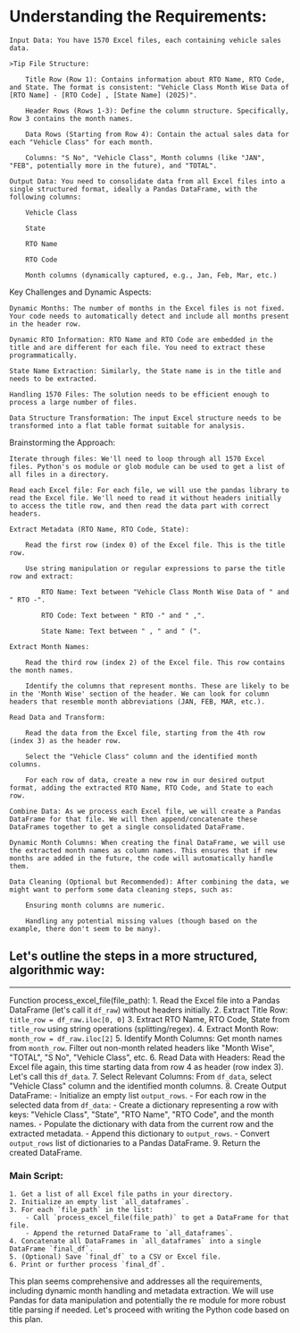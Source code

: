 # Understanding the Requirements:

    Input Data: You have 1570 Excel files, each containing vehicle sales data.

    >Tip File Structure:

        Title Row (Row 1): Contains information about RTO Name, RTO Code, and State. The format is consistent: "Vehicle Class Month Wise Data of [RTO Name] - [RTO Code] , [State Name] (2025)".

        Header Rows (Rows 1-3): Define the column structure. Specifically, Row 3 contains the month names.

        Data Rows (Starting from Row 4): Contain the actual sales data for each "Vehicle Class" for each month.

        Columns: "S No", "Vehicle Class", Month columns (like "JAN", "FEB", potentially more in the future), and "TOTAL".

    Output Data: You need to consolidate data from all Excel files into a single structured format, ideally a Pandas DataFrame, with the following columns:

        Vehicle Class

        State

        RTO Name

        RTO Code

        Month columns (dynamically captured, e.g., Jan, Feb, Mar, etc.)

Key Challenges and Dynamic Aspects:

    Dynamic Months: The number of months in the Excel files is not fixed. Your code needs to automatically detect and include all months present in the header row.

    Dynamic RTO Information: RTO Name and RTO Code are embedded in the title and are different for each file. You need to extract these programmatically.

    State Name Extraction: Similarly, the State name is in the title and needs to be extracted.

    Handling 1570 Files: The solution needs to be efficient enough to process a large number of files.

    Data Structure Transformation: The input Excel structure needs to be transformed into a flat table format suitable for analysis.

Brainstorming the Approach:

    Iterate through files: We'll need to loop through all 1570 Excel files. Python's os module or glob module can be used to get a list of all files in a directory.

    Read each Excel file: For each file, we will use the pandas library to read the Excel file. We'll need to read it without headers initially to access the title row, and then read the data part with correct headers.

    Extract Metadata (RTO Name, RTO Code, State):

        Read the first row (index 0) of the Excel file. This is the title row.

        Use string manipulation or regular expressions to parse the title row and extract:

            RTO Name: Text between "Vehicle Class Month Wise Data of " and " RTO -".

            RTO Code: Text between " RTO -" and " ,".

            State Name: Text between " , " and " (".

    Extract Month Names:

        Read the third row (index 2) of the Excel file. This row contains the month names.

        Identify the columns that represent months. These are likely to be in the 'Month Wise' section of the header. We can look for column headers that resemble month abbreviations (JAN, FEB, MAR, etc.).

    Read Data and Transform:

        Read the data from the Excel file, starting from the 4th row (index 3) as the header row.

        Select the "Vehicle Class" column and the identified month columns.

        For each row of data, create a new row in our desired output format, adding the extracted RTO Name, RTO Code, and State to each row.

    Combine Data: As we process each Excel file, we will create a Pandas DataFrame for that file. We will then append/concatenate these DataFrames together to get a single consolidated DataFrame.

    Dynamic Month Columns: When creating the final DataFrame, we will use the extracted month names as column names. This ensures that if new months are added in the future, the code will automatically handle them.

    Data Cleaning (Optional but Recommended): After combining the data, we might want to perform some data cleaning steps, such as:

        Ensuring month columns are numeric.

        Handling any potential missing values (though based on the example, there don't seem to be many).

## Let's outline the steps in a more structured, algorithmic way:
---
      
Function process_excel_file(file_path):
    1. Read the Excel file into a Pandas DataFrame (let's call it `df_raw`) without headers initially.
    2. Extract Title Row: `title_row = df_raw.iloc[0, 0]`
    3. Extract RTO Name, RTO Code, State from `title_row` using string operations (splitting/regex).
    4. Extract Month Row: `month_row = df_raw.iloc[2]`
    5. Identify Month Columns: Get month names from `month_row`. Filter out non-month related headers like "Month Wise", "TOTAL", "S No", "Vehicle Class", etc.
    6. Read Data with Headers: Read the Excel file again, this time starting data from row 4 as header (row index 3). Let's call this `df_data`.
    7. Select Relevant Columns: From `df_data`, select "Vehicle Class" column and the identified month columns.
    8. Create Output DataFrame:
        - Initialize an empty list `output_rows`.
        - For each row in the selected data from `df_data`:
            - Create a dictionary representing a row with keys: "Vehicle Class", "State", "RTO Name", "RTO Code", and the month names.
            - Populate the dictionary with data from the current row and the extracted metadata.
            - Append this dictionary to `output_rows`.
        - Convert `output_rows` list of dictionaries to a Pandas DataFrame.
    9. Return the created DataFrame.

### Main Script:
    1. Get a list of all Excel file paths in your directory.
    2. Initialize an empty list `all_dataframes`.
    3. For each `file_path` in the list:
        - Call `process_excel_file(file_path)` to get a DataFrame for that file.
        - Append the returned DataFrame to `all_dataframes`.
    4. Concatenate all DataFrames in `all_dataframes` into a single DataFrame `final_df`.
    5. (Optional) Save `final_df` to a CSV or Excel file.
    6. Print or further process `final_df`.

    



This plan seems comprehensive and addresses all the requirements, including dynamic month handling and metadata extraction. We will use Pandas for data manipulation and potentially the re module for more robust title parsing if needed. Let's proceed with writing the Python code based on this plan.